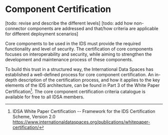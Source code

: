 # Component Certification

[todo: revise and describe the different levels]
[todo: add how non-connector components are addressed and that/how criteria are applicable for different deployment scenarios]

Core components to be used in the IDS must provide the required
functionality and level of security. The certification of core
components focuses on interoperability and security, while aiming to
strengthen the development and maintenance process of these components.

To build this trust in a structured way, the International Data Spaces
has established a well-defined process for core component certification.
An in-depth description of the certification process, and how it applies
to the key elements of the IDS architecture, can be found in Part 3 of
the White Paper Certification[^5]. The core component certification
criteria catalogue is available for free to all IDSA members.

[^5]: IDSA White Paper Certification -- Framework for the IDS
    Certification Scheme, Version 2.0
    https://www.internationaldataspaces.org/publications/whitepaper-certification/
